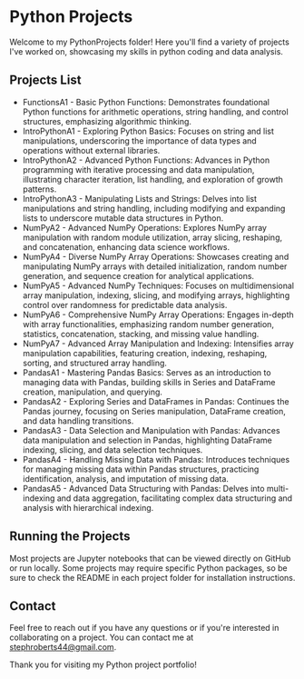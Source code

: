 # Python Projects

Welcome to my PythonProjects folder! Here you'll find a variety of projects I've worked on, showcasing my skills in python coding and data analysis.

## Projects List
- FunctionsA1 - Basic Python Functions: Demonstrates foundational Python functions for arithmetic operations, string handling, and control structures, emphasizing algorithmic thinking.
- IntroPythonA1 - Exploring Python Basics: Focuses on string and list manipulations, underscoring the importance of data types and operations without external libraries.
- IntroPythonA2 - Advanced Python Functions: Advances in Python programming with iterative processing and data manipulation, illustrating character iteration, list handling, and exploration of growth patterns.
- IntroPythonA3 - Manipulating Lists and Strings: Delves into list manipulations and string handling, including modifying and expanding lists to underscore mutable data structures in Python.
- NumPyA2 - Advanced NumPy Operations: Explores NumPy array manipulation with random module utilization, array slicing, reshaping, and concatenation, enhancing data science workflows.
- NumPyA4 - Diverse NumPy Array Operations: Showcases creating and manipulating NumPy arrays with detailed initialization, random number generation, and sequence creation for analytical applications.
- NumPyA5 - Advanced NumPy Techniques: Focuses on multidimensional array manipulation, indexing, slicing, and modifying arrays, highlighting control over randomness for predictable data analysis.
- NumPyA6 - Comprehensive NumPy Array Operations: Engages in-depth with array functionalities, emphasizing random number generation, statistics, concatenation, stacking, and missing value handling.
- NumPyA7 - Advanced Array Manipulation and Indexing: Intensifies array manipulation capabilities, featuring creation, indexing, reshaping, sorting, and structured array handling.
- PandasA1 - Mastering Pandas Basics: Serves as an introduction to managing data with Pandas, building skills in Series and DataFrame creation, manipulation, and querying.
- PandasA2 - Exploring Series and DataFrames in Pandas: Continues the Pandas journey, focusing on Series manipulation, DataFrame creation, and data handling transitions.
- PandasA3 - Data Selection and Manipulation with Pandas: Advances data manipulation and selection in Pandas, highlighting DataFrame indexing, slicing, and data selection techniques.
- PandasA4 - Handling Missing Data with Pandas: Introduces techniques for managing missing data within Pandas structures, practicing identification, analysis, and imputation of missing data.
- PandasA5 - Advanced Data Structuring with Pandas: Delves into multi-indexing and data aggregation, facilitating complex data structuring and analysis with hierarchical indexing.

## Running the Projects

Most projects are Jupyter notebooks that can be viewed directly on GitHub or run locally. Some projects may require specific Python packages, so be sure to check the README in each project folder for installation instructions.

## Contact

Feel free to reach out if you have any questions or if you're interested in collaborating on a project. You can contact me at stephroberts44@gmail.com.

Thank you for visiting my Python project portfolio!
